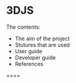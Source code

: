 3DJS
====

The contents:
 - The aim of the project
 - Stutures that are used
 - User guide
 - Developer guide
 - References

====


